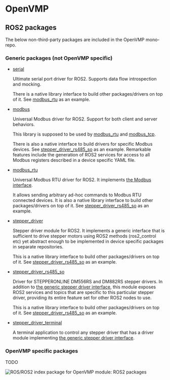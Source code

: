 # OpenVMP

## ROS2 packages

The below non-third-party packages are included in the OpenVMP mono-repo.

### Generic packages (not OpenVMP specific)

- [serial](https://github.com/openvmp/serial)

  Ultimate serial port driver for ROS2.
  Supports data flow introspection and mocking.

  There is a native library interface to build other packages/drivers on top of it. See [modbus\_rtu](https://github.com/openvmp/modbus_rtu) as an example.

- [modbus](https://github.com/openvmp/modbus)

  Universal Modbus driver for ROS2.
  Support for both client and server behaviors.

  This library is supposed to be used by [modbus\_rtu](https://github.com/openvmp/modbus_rtu) and [modbus\_tcp](https://github.com/openvmp/modbus_tcp).

  There is also a native interface to build drivers for specific Modbus devices.
  See [stepper\_driver\_rs485\_so](https://github.com/openvmp/stepper_driver_rs485_so) as an example. Remarkable features include the generation of ROS2 services for access to all Modbus registers described in a device specific YAML file.

- [modbus\_rtu](https://github.com/openvmp/modbus_rtu)

  Universal Modbus RTU driver for ROS2.
  It implements [the Modbus interface](https://github.com/openvmp/modbus).

  It allows sending arbitrary ad-hoc commands to Modbus RTU connected devices.  It is also a native library interface to build other packages/drivers on top of it. See [stepper\_driver\_rs485\_so](https://github.com/openvmp/stepper_driver_rs485_so) as an example.

- [stepper\_driver](https://github.com/openvmp/stepper_driver)

  Stepper driver module for ROS2. It implements a generic interface that is sufficient to drive stepper motors using ROS2 methods (ros2\_control etc) yet abstract enough to be implemented in device specific packages in separate repositories.

  This is a native library interface to build other packages/drivers on top of it. See [stepper\_driver\_rs485\_so](https://github.com/openvmp/stepper_driver_rs485_so) as an example.

- [stepper\_driver\_rs485\_so](https://github.com/openvmp/stepper_driver_rs485_so)

  Driver for STEPPERONLINE DM556RS and DM882RS stepper drivers.
  In addition to [the generic stepper driver interface](https://github.com/openvmp/stepper_driver), this module exposes ROS2 services and topics that are specific to this particular stepper driver, providing its entire feature set for other ROS2 nodes to use.

  This is a native library interface to build other packages/drivers on top of it. See [stepper\_driver\_rs485\_so](https://github.com/openvmp/stepper_driver_rs485_so) as an example.

- [stepper\_driver\_terminal](https://github.com/openvmp/stepper_driver_terminal)

  A terminal application to control any stepper driver that has a driver module implementing [the generic stepper driver interface](https://github.com/openvmp/stepper_driver).

### OpenVMP specific packages

TODO

![ROS/ROS2 index package for OpenVMP module: ROS2 packages](https://www.google-analytics.com/collect?v=1&tid=UA-242596187-2&cid=555&aip=1&t=event&ec=github&ea=md&dp=%2ROS2_packages.md&dt=ROS2%20package%20index)
